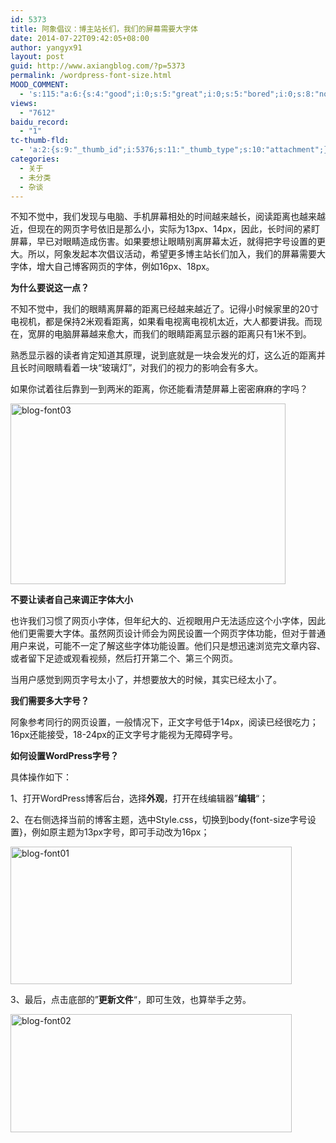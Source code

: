 ```yaml
---
id: 5373
title: 阿象倡议：博主站长们，我们的屏幕需要大字体
date: 2014-07-22T09:42:05+08:00
author: yangyx91
layout: post
guid: http://www.axiangblog.com/?p=5373
permalink: /wordpress-font-size.html
MOOD_COMMENT:
  - 's:115:"a:6:{s:4:"good";i:0;s:5:"great";i:0;s:5:"bored";i:0;s:8:"nonsense";i:0;s:13:"notunderstand";i:0;s:7:"passing";i:0;}";'
views:
  - "7612"
baidu_record:
  - "1"
tc-thumb-fld:
  - 'a:2:{s:9:"_thumb_id";i:5376;s:11:"_thumb_type";s:10:"attachment";}'
categories:
  - 关于
  - 未分类
  - 杂谈
---
```

不知不觉中，我们发现与电脑、手机屏幕相处的时间越来越长，阅读距离也越来越近，但现在的网页字号依旧是那么小，实际为13px、14px，因此，长时间的紧盯屏幕，早已对眼睛造成伤害。如果要想让眼睛别离屏幕太近，就得把字号设置的更大。所以，阿象发起本次倡议活动，希望更多博主站长们加入，我们的屏幕需要大字体，增大自己博客网页的字体，例如16px、18px。

**为什么要说这一点？**

不知不觉中，我们的眼睛离屏幕的距离已经越来越近了。记得小时候家里的20寸电视机，都是保持2米观看距离，如果看电视离电视机太近，大人都要讲我。而现在，宽屏的电脑屏幕越来愈大，而我们的眼睛距离显示器的距离只有1米不到。

熟悉显示器的读者肯定知道其原理，说到底就是一块会发光的灯，这么近的距离并且长时间眼睛看着一块“玻璃灯”，对我们的视力的影响会有多大。

如果你试着往后靠到一到两米的距离，你还能看清楚屏幕上密密麻麻的字吗？

<a href="http://www.axiangblog.com/wp-content/uploads/2014/07/blog-font03.jpg" target="_blank"  rel="nofollow" ><img loading="lazy" class="aligncenter size-full wp-image-5376" src="http://www.axiangblog.com/wp-content/uploads/2014/07/blog-font03.jpg" alt="blog-font03" width="440" height="289" /></a>

**不要让读者自己来调正字体大小**

也许我们习惯了网页小字体，但年纪大的、近视眼用户无法适应这个小字体，因此他们更需要大字体。虽然网页设计师会为网民设置一个网页字体功能，但对于普通用户来说，可能不一定了解这些字体功能设置。他们只是想迅速浏览完文章内容、或者留下足迹或观看视频，然后打开第二个、第三个网页。

当用户感觉到网页字号太小了，并想要放大的时候，其实已经太小了。

**我们需要多大字号？**

阿象参考同行的网页设置，一般情况下，正文字号低于14px，阅读已经很吃力；16px还能接受，18-24px的正文字号才能视为无障碍字号。

**如何设置WordPress字号？**

具体操作如下：

1、打开WordPress博客后台，选择**外观**，打开在线编辑器”**编辑**“；

2、在右侧选择当前的博客主题，选中Style.css，切换到body{font-size字号设置}，例如原主题为13px字号，即可手动改为16px；

<a href="http://www.axiangblog.com/wp-content/uploads/2014/07/blog-font01.jpg" target="_blank"  rel="nofollow" ><img loading="lazy" class="aligncenter size-full wp-image-5374" src="http://www.axiangblog.com/wp-content/uploads/2014/07/blog-font01.jpg" alt="blog-font01" width="450" height="220" /></a>

3、最后，点击底部的”**更新文件**“，即可生效，也算举手之劳。

<a href="http://www.axiangblog.com/wp-content/uploads/2014/07/blog-font02.jpg" target="_blank"  rel="nofollow" ><img loading="lazy" class="aligncenter size-full wp-image-5375" src="http://www.axiangblog.com/wp-content/uploads/2014/07/blog-font02.jpg" alt="blog-font02" width="450" height="189" /></a>
